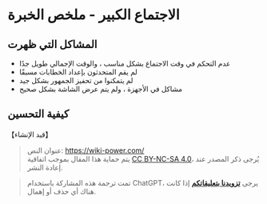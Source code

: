 # الاجتماع الكبير - ملخص الخبرة

## المشاكل التي ظهرت

- عدم التحكم في وقت الاجتماع بشكل مناسب ، والوقت الإجمالي طويل جدًا
- لم يقم المتحدثون بإعداد الخطابات مسبقًا
- لم يتمكنوا من تحفيز الجمهور بشكل جيد
- مشاكل في الأجهزة ، ولم يتم عرض الشاشة بشكل صحيح

## كيفية التحسين

【قيد الإنشاء】

> عنوان النص: <https://wiki-power.com/>  
> يتم حماية هذا المقال بموجب اتفاقية [CC BY-NC-SA 4.0](https://creativecommons.org/licenses/by/4.0/deed.zh)، يُرجى ذكر المصدر عند إعادة النشر.

> تمت ترجمة هذه المشاركة باستخدام ChatGPT، يرجى [**تزويدنا بتعليقاتكم**](https://github.com/linyuxuanlin/Wiki_MkDocs/issues/new) إذا كانت هناك أي حذف أو إهمال.